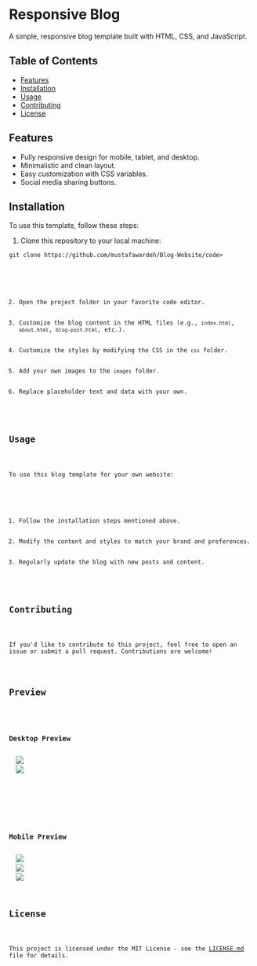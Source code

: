 

<h1>Responsive Blog</h1>

<p>A simple, responsive blog template built with HTML, CSS, and JavaScript.</p>


<h2>Table of Contents</h2>

<ul>
    <li><a href="#features">Features</a></li>
    <li><a href="#installation">Installation</a></li>
    <li><a href="#usage">Usage</a></li>
    <li><a href="#contributing">Contributing</a></li>
    <li><a href="#license">License</a></li>
</ul>

<h2>Features</h2>

<ul>
    <li>Fully responsive design for mobile, tablet, and desktop.</li>
    <li>Minimalistic and clean layout.</li>
    <li>Easy customization with CSS variables.</li>
    <li>Social media sharing buttons.</li>
</ul>

<h2>Installation</h2>

<p>To use this template, follow these steps:</p>

<ol>
    <li>Clone this repository to your local machine:</li>
</ol>

<pre>
<code>git clone https://github.com/mustafawardeh/Blog-Website/code>
</pre>

<ol start="2">
    <li>Open the project folder in your favorite code editor.</li>
    <li>Customize the blog content in the HTML files (e.g., <code>index.html</code>, <code>about.html</code>, <code>blog-post.html</code>, etc.).</li>
    <li>Customize the styles by modifying the CSS in the <code>css</code> folder.</li>
    <li>Add your own images to the <code>images</code> folder.</li>
    <li>Replace placeholder text and data with your own.</li>
</ol>

<h2>Usage</h2>

<p>To use this blog template for your own website:</p>

<ol>
    <li>Follow the installation steps mentioned above.</li>
    <li>Modify the content and styles to match your brand and preferences.</li>
    <li>Regularly update the blog with new posts and content.</li>
</ol>

<h2>Contributing</h2>

<p>If you'd like to contribute to this project, feel free to open an issue or submit a pull request. Contributions are welcome!</p>


<h2>Preview</h2>
<div>
  <h3>Desktop Preview</h3>
  <img src='Review_Images/Desktop1.PNG' />
  <img src='Review_Images/Desktop2.PNG' />
</div>
<BR/>
<BR/>
<div>
  <h3>Mobile Preview</h3>
  <img src='Review_Images/Mobile1.PNG' />
  <img src='Review_Images/Mobile2.PNG' />
  <img src='Review_Images/Mobile3.PNG' />
</div>


<h2>License</h2>

<p>This project is licensed under the MIT License - see the <a href="LICENSE.md">LICENSE.md</a> file for details.</p>

